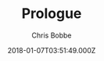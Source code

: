 ---
title: Prologue
github: https://github.com/chrisbobbe/jekyll-theme-prologue
demo: https://chrisbobbe.github.io/jekyll-theme-prologue/
author: Chris Bobbe
ssg:
  - Jekyll
cms:
  - Markdown
date: 2018-01-07T03:51:49.000Z
description: A Jekyll version of the 'Prologue' theme by HTML5 UP
draft: true
publish_date: '2018-01-07T03:51:49Z'
update_date: '2021-02-15T16:12:05Z'
github_star: 395
github_fork: 924
---